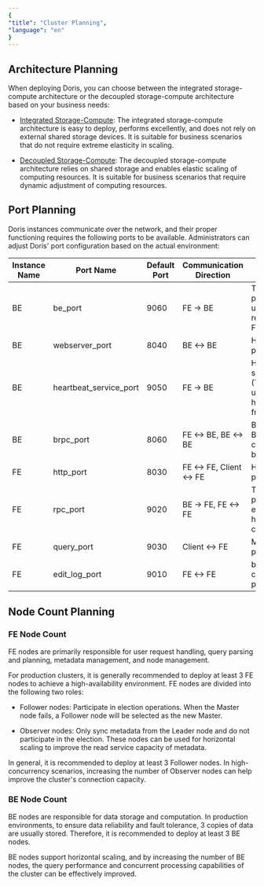 ```yaml
---
{
"title": "Cluster Planning",
"language": "en"
}
---
```


<!--
Licensed to the Apache Software Foundation (ASF) under one
or more contributor license agreements.  See the NOTICE file
distributed with this work for additional information
regarding copyright ownership.  The ASF licenses this file
to you under the Apache License, Version 2.0 (the
"License"); you may not use this file except in compliance
with the License.  You may obtain a copy of the License at

  http://www.apache.org/licenses/LICENSE-2.0

Unless required by applicable law or agreed to in writing,
software distributed under the License is distributed on an
"AS IS" BASIS, WITHOUT WARRANTIES OR CONDITIONS OF ANY
KIND, either express or implied.  See the License for the
specific language governing permissions and limitations
under the License.
-->

## Architecture Planning

When deploying Doris, you can choose between the integrated storage-compute architecture or the decoupled storage-compute architecture based on your business needs:

- [Integrated Storage-Compute](../../gettingStarted/what-is-apache-doris.md#Integrated-Storage-Compute): The integrated storage-compute architecture is easy to deploy, performs excellently, and does not rely on external shared storage devices. It is suitable for business scenarios that do not require extreme elasticity in scaling.

- [Decoupled Storage-Compute](../../gettingStarted/what-is-apache-doris.md#Decoupled-Storage-Compute): The decoupled storage-compute architecture relies on shared storage and enables elastic scaling of computing resources. It is suitable for business scenarios that require dynamic adjustment of computing resources.

## Port Planning

Doris instances communicate over the network, and their proper functioning requires the following ports to be available. Administrators can adjust Doris' port configuration based on the actual environment:

| Instance Name | Port Name               | Default Port | Communication Direction        | Description                                            |
| ------------- | ----------------------- | ------------ | ------------------------------ | ------------------------------------------------------ |
| BE            | be_port                 | 9060         | FE -> BE                        | Thrift Server port on BE, used to receive requests from FE |
| BE            | webserver_port          | 8040         | BE <-> BE                       | HTTP Server port on BE                                  |
| BE            | heartbeat_service_port  | 9050         | FE -> BE                        | Heartbeat service port (Thrift) on BE, used to receive heartbeats from FE |
| BE            | brpc_port               | 8060         | FE <-> BE, BE <-> BE            | BRPC port on BE, used for communication between BEs     |
| FE            | http_port               | 8030         | FE <-> FE, Client <-> FE       | HTTP Server port on FE                                  |
| FE            | rpc_port                | 9020         | BE -> FE, FE <-> FE            | Thrift Server port on FE, each FE should have the same configuration |
| FE            | query_port              | 9030         | Client <-> FE                  | MySQL Server port on FE                                 |
| FE            | edit_log_port           | 9010         | FE <-> FE                       | bdbje communication port on FE                         |


## Node Count Planning

### FE Node Count

FE nodes are primarily responsible for user request handling, query parsing and planning, metadata management, and node management.

For production clusters, it is generally recommended to deploy at least 3 FE nodes to achieve a high-availability environment. FE nodes are divided into the following two roles:

- Follower nodes: Participate in election operations. When the Master node fails, a Follower node will be selected as the new Master.
  
- Observer nodes: Only sync metadata from the Leader node and do not participate in the election. These nodes can be used for horizontal scaling to improve the read service capacity of metadata.

In general, it is recommended to deploy at least 3 Follower nodes. In high-concurrency scenarios, increasing the number of Observer nodes can help improve the cluster's connection capacity.

### BE Node Count

BE nodes are responsible for data storage and computation. In production environments, to ensure data reliability and fault tolerance, 3 copies of data are usually stored. Therefore, it is recommended to deploy at least 3 BE nodes.

BE nodes support horizontal scaling, and by increasing the number of BE nodes, the query performance and concurrent processing capabilities of the cluster can be effectively improved.


